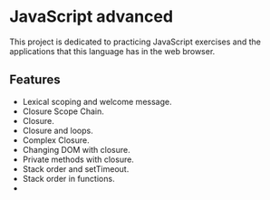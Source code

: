 # JavaScript advanced

This project is dedicated to practicing JavaScript exercises and the applications that this language has in the web browser.

## Features

- Lexical scoping and welcome message.
- Closure Scope Chain.
- Closure.
- Closure and loops.
- Complex Closure.
- Changing DOM with closure.
- Private methods with closure.
- Stack order and setTimeout.
- Stack order in functions.
- 
